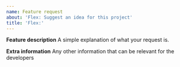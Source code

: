 ```yaml
---
name: Feature request
about: 'Flex: Suggest an idea for this project'
title: 'Flex:'
---
```


**Feature description**
A simple explanation of what your request is.

**Extra information**
Any other information that can be relevant for the developers
